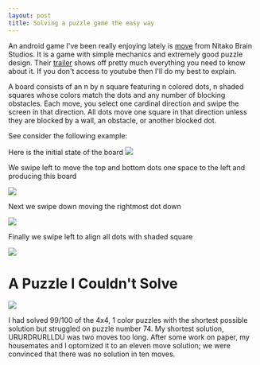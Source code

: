 ```yaml
---
layout: post
title: Solving a puzzle game the easy way
---
```


An android game I've been really enjoying lately is
[move](https://play.google.com/store/apps/details?id=com.nitako.move) from
Nitako Brain Studios. It is a game with simple mechanics and extremely good
puzzle design.  Their [trailer](https://www.youtube.com/watch?v=up3lf5Rd97k)
shows off pretty much everything you need to know about it.  If you don't
access to youtube then I'll do my best to explain.

A board consists of an n by n square featuring n colored dots, n shaded squares
whose colors match the dots and any number of blocking obstacles. Each move,
you select one cardinal direction and swipe the screen in that direction. All
dots move one square in that direction unless they are blocked by a wall, an
obstacle, or another blocked dot.

See consider the following example:

Here is the initial state of the board <img src="/images/Move-Brute-Force/ex0.png|width=540">

We swipe left to move the top and bottom dots one space to the left and
producing this board 

<img src="/images/Move-Brute-Force/ex1.png|width=540">

Next we swipe down moving the rightmost dot down 

<img src="/images/Move-Brute-Force/ex2.png|width=540"> 

Finally we swipe left to align all dots with shaded square 

<img src="/images/Move-Brute-Force/ex3.png|width=540">

A Puzzle I Couldn't Solve
=========================
<img src="/images/Move-Brute-Force/move-4-74.png|width=540">

I had solved 99/100 of the 4x4, 1 color puzzles with the shortest possible
solution but struggled on puzzle number 74.  My shortest solution, URURDRURLLDU
was two moves too long. After some work on paper, my housemates and I optomized
it to an eleven move solution; we were convinced that there was no solution in
ten moves.
